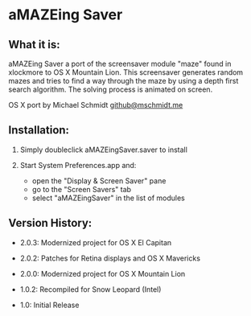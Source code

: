 aMAZEing Saver
==============


What it is:
-----------

aMAZEing Saver a port of the screensaver module "maze" found in xlockmore to OS X Mountain Lion. This screensaver generates random mazes and tries to find a way through the maze by using a depth first search algorithm. The solving process is animated on screen.

OS X port by Michael Schmidt <github@mschmidt.me>


Installation:
-------------

1. Simply doubleclick aMAZEingSaver.saver to install

2. Start System Preferences.app and:

    -   open the "Display & Screen Saver" pane
    -   go to the "Screen Savers" tab
    -   select "aMAZEingSaver" in the list of modules


Version History:
----------------

- 2.0.3:    Modernized project for OS X El Capitan

- 2.0.2:    Patches for Retina displays and OS X Mavericks

- 2.0.0:    Modernized project for OS X Mountain Lion

- 1.0.2:    Recompiled for Snow Leopard (Intel)

- 1.0:      Initial Release
